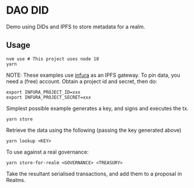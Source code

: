 # DAO DID

Demo using DIDs and IPFS to store metadata for a realm.

## Usage

```shell
nvm use # This project uses node 18
yarn
```

NOTE: These examples use [infura](https://infura.io/) as an IPFS gateway. To pin data, you need a (free) account.
Obtain a project id and secret, then do:

```shell
export INFURA_PROJECT_ID=xxx
export INFURA_PROJECT_SECRET=xxx
```

Simplest possible example generates a key, and signs and executes the tx.

```shell
yarn store
```

Retrieve the data using the following (passing the key generated above)

```shell
yarn lookup <KEY>
```

To use against a real governance:

```shell
yarn store-for-realm <GOVERNANCE> <TREASURY>
```

Take the resultant serialised transactions, and add them to a proposal in Realms.